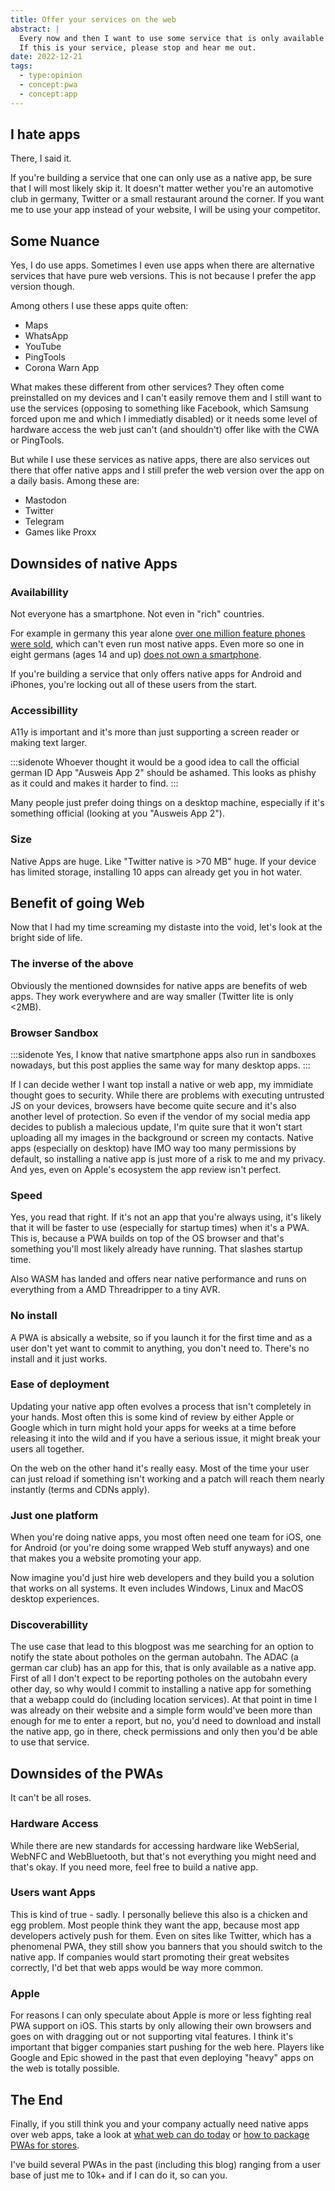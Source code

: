```yaml
---
title: Offer your services on the web
abstract: |
  Every now and then I want to use some service that is only available as a native app.
  If this is your service, please stop and hear me out.
date: 2022-12-21
tags:
  - type:opinion
  - concept:pwa
  - concept:app
---
```


## I hate apps

There, I said it.

If you're building a service that one can only use as a native app, be sure that I will most likely skip it. It doesn't matter wether you're an automotive club in germany, Twitter or a small restaurant around the corner. If you want me to use your app instead of your website, I will be using your competitor.

## Some Nuance

Yes, I do use apps. Sometimes I even use apps when there are alternative services that have pure web versions. This is not because I prefer the app version though.

Among others I use these apps quite often:

- Maps
- WhatsApp
- YouTube
- PingTools
- Corona Warn App

What makes these different from other services? They often come preinstalled on my devices and I can't easily remove them and I still want to use the services (opposing to something like Facebook, which Samsung forced upon me and which I immediatly disabled) or it needs some level of hardware access the web just can't (and shouldn't) offer like with the CWA or PingTools.

But while I use these services as native apps, there are also services out there that offer native apps and I still prefer the web version over the app on a daily basis. Among these are:

- Mastodon
- Twitter
- Telegram
- Games like Proxx

## Downsides of native Apps

### Availabillity

Not everyone has a smartphone. Not even in "rich" countries.

For example in germany this year alone [over one million feature phones were sold][statista-feature-phones], which can't even run most native apps.
Even more so one in eight germans (ages 14 and up) [does not own a smartphone][statista-smartphone-users].

If you're building a service that only offers native apps for Android and iPhones, you're locking out all of these users from the start.

### Accessibillity

A11y is important and it's more than just supporting a screen reader or making text larger.

:::sidenote
Whoever thought it would be a good idea to call the official german ID App "Ausweis App 2" should be ashamed.
This looks as phishy as it could and makes it harder to find.
:::

Many people just prefer doing things on a desktop machine, especially if it's something official (looking at you "Ausweis App 2").

### Size

Native Apps are huge. Like "Twitter native is >70 MB" huge. If your device has limited storage, installing 10 apps can already get you in hot water.


## Benefit of going Web

Now that I had my time screaming my distaste into the void, let's look at the bright side of life.

### The inverse of the above

Obviously the mentioned downsides for native apps are benefits of web apps. They work everywhere and are way smaller (Twitter lite is only <2MB).

### Browser Sandbox

:::sidenote
Yes, I know that native smartphone apps also run in sandboxes nowadays, but this post applies the same way for many desktop apps.
:::

If I can decide wether I want top install a native or web app, my immidiate thought goes to security. While there are problems with executing untrusted JS on your devices, browsers have become quite secure and it's also another level of protection. So even if the vendor of my social media app decides to publish a malecious update, I'm quite sure that it won't start uploading all my images in the background or screen my contacts. Native apps (especially on desktop) have IMO way too many permissions by default, so installing a native app is just more of a risk to me and my privacy. And yes, even on Apple's ecosystem the app review isn't perfect.

### Speed

Yes, you read that right. If it's not an app that you're always using, it's likely that it will be faster to use (especially for startup times) when it's a PWA. This is, because a PWA builds on top of the OS browser and that's something you'll most likely already have running. That slashes startup time.

Also WASM has landed and offers near native performance and runs on everything from a AMD Threadripper to a tiny AVR.

### No install

A PWA is absically a website, so if you launch it for the first time and as a user don't yet want to commit to anything, you don't need to. There's no install and it just works.

### Ease of deployment

Updating your native app often evolves a process that isn't completely in your hands. Most often this is some kind of review by either Apple or Google which in turn might hold your apps for weeks at a time before releasing it into the wild and if you have a serious issue, it might break your users all together.

On the web on the other hand it's really easy. Most of the time your user can just reload if something isn't working and a patch will reach them nearly instantly (terms and CDNs apply).

### Just one platform

When you're doing native apps, you most often need one team for iOS, one for Android (or you're doing some wrapped Web stuff anyways) and one that makes you a website promoting your app.

Now imagine you'd just hire web developers and they build you a solution that works on all systems. It even includes Windows, Linux and MacOS desktop experiences.

### Discoverabillity

The use case that lead to this blogpost was me searching for an option to notify the state about potholes on the german autobahn. The ADAC (a german car club) has an app for this, that is only available as a native app.
First of all I don't expect to be reporting potholes on the autobahn every other day, so why would I commit to installing a native app for something that a webapp could do (including location services).
At that point in time I was already on their website and a simple form would've been more than enough for me to enter a report, but no, you'd need to download and install the native app, go in there, check permissions and only then you'd be able to use that service.

## Downsides of the PWAs

It can't be all roses.

### Hardware Access

While there are new standards for accessing hardware like WebSerial, WebNFC and WebBluetooth, but that's not everything you might need and that's okay. If you need more, feel free to build a native app.

### Users want Apps

This is kind of true - sadly. I personally believe this also is a chicken and egg problem. Most people think they want the app, because most app developers actively push for them. Even on sites like Twitter, which has a phenomenal PWA, they still show you banners that you should switch to the native app. If companies would start promoting their great websites correctly, I'd bet that web apps would be way more common.

### Apple

For reasons I can only speculate about Apple is more or less fighting real PWA support on iOS. This starts by only allowing their own browsers and goes on with dragging out or not supporting vital features. I think it's important that bigger companies start pushing for the web here. Players like Google and Epic showed in the past that even deploying "heavy" apps on the web is totally possible.

## The End

Finally, if you still think you and your company actually need native apps over web apps, take a look at [what web can do today][wwcdt] or [how to package PWAs for stores][package-pwas].

I've build several PWAs in the past (including this blog) ranging from a user base of just me to 10k+ and if I can do it, so can you.

[statista-feature-phones]: https://de.statista.com/outlook/cmo/consumer-electronics/telefonie/feature-phones/deutschland#volumen
[statista-smartphone-users]: https://de.statista.com/statistik/daten/studie/585883/umfrage/anteil-der-smartphone-nutzer-in-deutschland/#:~:text=Der%20Anteil%20der%20Smartphone%2DNutzer,oder%20Handy%20im%20Haushalt%20besitzen.&text=Fast%20jeder%20Deutsche%2C%20der%20unter,alt%20ist%2C%20nutzt%20ein%20Smartphone.
[wwcdt]: https://whatwebcando.today/
[package-pwas]: https://www.pwabuilder.com/